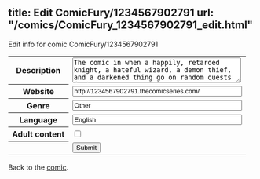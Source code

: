 title: Edit ComicFury/1234567902791
url: "/comics/ComicFury_1234567902791_edit.html"
---
Edit info for comic ComicFury/1234567902791

<form name="comic" action="http://gaepostmail.appspot.com/comic/" method="post">
<table class="comicinfo">
<tr>
<th>Description</th><td><textarea name="description" cols="40" rows="3">The comic in when a happily, retarded knight, a hateful wizard, a demon thief, and a darkened thing go on random quests facing dangerous monsters, characters, and the most challenging, themselves. You've never seen a game like this. Super RPG.</textarea></td>
</tr>
<tr>
<th>Website</th><td><input type="text" name="url" value="http://1234567902791.thecomicseries.com/" size="40"/></td>
</tr>
<tr>
<th>Genre</th><td><input type="text" name="genre" value="Other" size="40"/></td>
</tr>
<tr>
<th>Language</th><td><input type="text" name="language" value="English" size="40"/></td>
</tr>
<tr>
<th>Adult content</th><td><input type="checkbox" name="adult" value="adult" /></td>
</tr>
<tr>
<th></th><td>
<input type="hidden" name="comic" value="ComicFury_1234567902791" />
<input type="submit" name="submit" value="Submit" />
</td>
</tr>
</table>
</form>

Back to the [comic](ComicFury_1234567902791.html).
